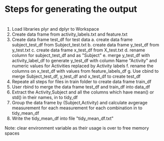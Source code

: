 # Steps for generating the output
#
1. Load libraries plyr and dplyr to Workspace 
2. Create data frame from activity_labels.txt and feature.txt
3. Create data frame test_df for test data 
  a. create data frame subject_test_df from  Subject_test.txt 
  b. create data frame y_test_df from y_test.txt
  c. create data frame x_test_df from X_test.txt
  d. rename column for subject_test_df and as "Subject"
  e. merge y_test_df with activity_label_df to generate y_test_df with column Name "Activity" and numeric values for
     Activities replaced by Activity labels
  f. rename the columns on x_test_df with values from feature_labels_df
  g. Use cbind to merge Subject_test_df, y_test_df and x_test_df to create test_df
4. Repeate all steps for files in train folder to create data frame train_df
5. User rbind to merge the data frame test_df and train_df into data_df
6. Extract the Activity,Subject and all the columns which have mean() or std() in their names, in to tidy_df
7. Group the data frame by (Subject,Activity) and calculate avgerage measurement for each measurement for each combination       in to tidy_mean_df
8. Write the tidy_mean_df into file "tidy_mean_df.txt"

Note: clear environment variable as their usage is over to free memory spaces
